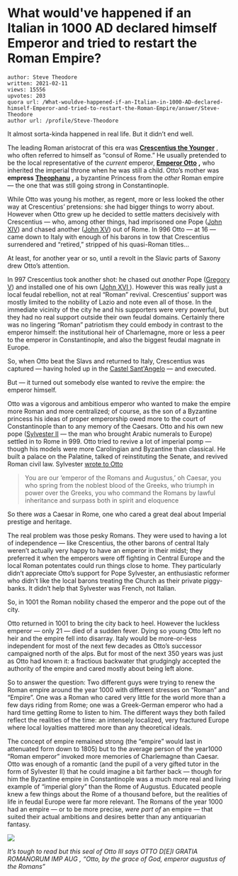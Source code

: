 # What would've happened if an Italian in 1000 AD declared himself Emperor and tried to restart the Roman Empire?

	author: Steve Theodore
	written: 2021-02-11
	views: 15556
	upvotes: 203
	quora url: /What-wouldve-happened-if-an-Italian-in-1000-AD-declared-himself-Emperor-and-tried-to-restart-the-Roman-Empire/answer/Steve-Theodore
	author url: /profile/Steve-Theodore


It almost sorta-kinda happened in real life. But it didn’t end well.

The leading Roman aristocrat of this era was __[Crescentius the Younger](https://en.wikipedia.org/wiki/Crescentius_the_Younger)__ , who often referred to himself as “consul of Rome.” He usually pretended to be the local representative of the _current_ emperor, __[Emperor Otto](https://en.wikipedia.org/wiki/Otto_III,_Holy_Roman_Emperor)__ __,__ who inherited the imperial throne when he was still a child. Otto’s mother was __empress__ __[Theophanu](https://en.wikipedia.org/wiki/Theophanu)__ __,__ a byzantine Princess from the _other_  Roman empire — the one that was still going strong in Constantinople.

While Otto was young his mother, as regent, more or less looked the other way at Crescentius’ pretensions: she had bigger things to worry about. However when Otto grew up he decided to settle matters decisively with Crescentius — who, among other things, had imprisoned one Pope ([John XIV](https://en.wikipedia.org/wiki/Pope_John_XIV)) and chased another ([John XV](https://en.wikipedia.org/wiki/Pope_John_XV)) out of Rome. In 996 Otto — at 16 — came down to Italy with enough of his barons in tow that Crescentius surrendered and “retired,” stripped of his quasi-Roman titles…

At least, for another year or so, until a revolt in the Slavic parts of Saxony drew Otto’s attention.

In 997 Crescentius took another shot: he chased out _another_ Pope ([Gregory V](https://en.wikipedia.org/wiki/Pope_Gregory_V)) and installed one of his own ([John XVI ](https://en.wikipedia.org/wiki/Antipope_John_XVI)). However this was really just a local feudal rebellion, not at real “Roman” revival. Crescentius’ support was mostly limited to the nobility of Lazio and note even all of those. In the immediate vicinity of the city he and his supporters were very powerful, but they had no real support outside their own feudal domains. Certainly there was no lingering “Roman” patriotism they could embody in contrast to the emperor himself: the institutional heir of Charlemagne, more or less a peer to the emperor in Constantinople, and also the biggest feudal magnate in Europe.

So, when Otto beat the Slavs and returned to Italy, Crescentius was captured — having holed up in the [Castel Sant'Angelo](https://en.wikipedia.org/wiki/Castel_Sant%27Angelo) — and executed.

But — it turned out somebody else wanted to revive the empire: the emperor himself.

Otto was a vigorous and ambitious emperor who wanted to make the empire more Roman and more centralized; of course, as the son of a Byzantine princess his ideas of proper emperorship owed more to the court of Constantinople than to any memory of the Caesars. Otto and his own new pope ([Sylvester II](https://en.wikipedia.org/wiki/Pope_Sylvester_II) — the man who brought Arabic numerals to Europe) settled in to Rome in 999. Otto tried to revive a lot of imperial pomp — though his models were more Carolingian and Byzantine than classical. He built a palace on the Palatine, talked of reinstituting the Senate, and revived Roman civil law. Sylvester [wrote to Otto](https://cristianizacioneslavos.files.wordpress.com/2012/06/althoff-otto-iii.pdf)

> You are our ‘emperor of the Romans and Augustus,’ oh Caesar, you who spring from the noblest blood of the Greeks, who triumph in power over the Greeks, you who command the Romans by lawful inheritance and surpass both in spirit and eloquence

So there _was_  a Caesar in Rome, one who cared a great deal about Imperial prestige and heritage.

The real problem was those pesky Romans. They were used to having a lot of independence — like Crescentius, the other barons of central Italy weren’t actually very happy to have an emperor in their midst; they preferred it when the emperors were off fighting in Central Europe and the local Roman potentates could run things close to home. They particularly didn’t appreciate Otto’s support for Pope Sylvester, an enthusiastic reformer who didn’t like the local barons treating the Church as their private piggy-banks. It didn’t help that Sylvester was French, not Italian.

So, in 1001 the Roman nobility chased the emperor and the pope out of the city.

Otto returned in 1001 to bring the city back to heel. However the luckless emperor — only 21 — died of a sudden fever. Dying so young Otto left no heir and the empire fell into disarray. Italy would be more-or-less independent for most of the next few decades as Otto’s successor campaigned north of the alps. But for most of the next 350 years was just as Otto had known it: a fractious backwater that grudgingly accepted the authority of the empire and cared mostly about being left alone.

So to answer the question: Two different guys were trying to renew the Roman empire around the year 1000 with different stresses on “Roman” and “Empire”. One was a Roman who cared very little for the world more than a few days riding from Rome; one was a Greek-German emperor who had a hard time getting Rome to listen to him. The different ways they both failed reflect the realities of the time: an intensely localized, very fractured Europe where local loyalties mattered more than any theoretical ideals.

The concept of empire remained strong (the “empire” would last in attenuated form down to 1805) but to the average person of the year1000 “Roman emperor” invoked more memories of Charlemagne than Caesar. Otto was enough of a romantic (and the pupil of a very gifted tutor in the form of Sylvester II) that he could imagine a bit farther back — though for him the Byzantine empire in Constantinople was a much more real and living example of “imperial glory” than the Rome of Augustus. Educated people knew a few things about the Rome of a thousand before, but the realities of life in feudal Europe were far more relevant. The Romans of the year 1000 had an empire — or to be more precise, _were part of_  an empire — that suited their actual ambitions and desires better than any antiquarian fantasy.

![](https://qph.fs.quoracdn.net/main-qimg-9774deac8dc1ee09076572be644dc33a)

_It’s tough to read but this seal of Otto III says OTTO D[E]I GRATIA ROMANORUM IMP AUG , “Otto, by the grace of God, emperor augustus of the Romans”_ 

